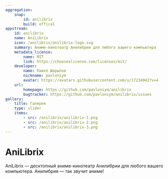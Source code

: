 ```yaml
---
aggregation:
    snap:
        id: anilibrix
        build: offical
appstream:
    id: anilibrix
    name: AniLibrix
    icon: /anilibrix/anilibrix-logo.svg
    summary: Аниме-кинотеатр Анилибрии для любого вашего компьютера
    metadata_license:
        name: MIT
        link: https://choosealicense.com/licenses/mit/
    developer:
        name: Павел Шарыпов
        nickname: pavloniym
        avatar: https://avatars.githubusercontent.com/u/17234942?v=4
    url:
        homepage: https://github.com/pavloniym/anilibrix
        bugtracker: https://github.com/pavloniym/anilibrix/issues
gallery:
    title: Галерея
    type: slider
    items:
        - src: /anilibrix/anilibrix-1.png
        - src: /anilibrix/anilibrix-2.png
        - src: /anilibrix/anilibrix-3.png
---
```


# AniLibrix

AniLibrix — десктопный аниме-кинотеатр Анилибрии для любого вашего компьютера. Анилибрия — так звучит аниме!

<AGWGallery /> 

<!--@include: @apps/_parts/install/content-snap.md-->